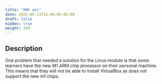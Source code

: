 ```yaml
---
title: "AWS ami"
date: 2022-05-11T15:46:05-05:00
draft: false
hidden: true
weight: 150
---
```


## Description

One problem that needed a solution for the Linux module is that some learners have the new M1 ARM chip processor on their personal machine. This means that they will not be able to install VirtualBox as does not support the new m1 chips.
